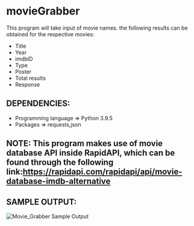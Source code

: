 # movieGrabber

This program will take input of movie names.
the following results can be obtained for the respective movies:

* Title
* Year
* imdbID
* Type
* Poster
* Total results
* Response

## DEPENDENCIES:
* Programming language => Python 3.9.5
* Packages => requests,json

## NOTE: This program makes use of movie database API inside RapidAPI, which can be found through the following link:https://rapidapi.com/rapidapi/api/movie-database-imdb-alternative

## SAMPLE OUTPUT:
![Movie_Grabber Sample Output](https://dl.dropboxusercontent.com/s/x62sea3gbldqnau/Movie_Grabber.png?dl=0)


